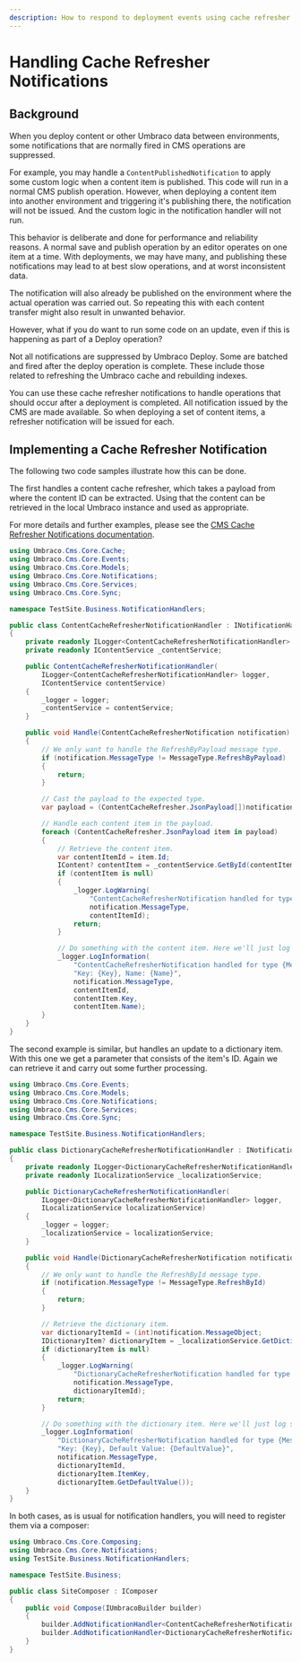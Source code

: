 ```yaml
---
description: How to respond to deployment events using cache refresher notifications
---
```


# Handling Cache Refresher Notifications

## Background

When you deploy content or other Umbraco data between environments, some notifications that are normally fired in CMS operations are suppressed.

For example, you may handle a `ContentPublishedNotification` to apply some custom logic when a content item is published. This code will run in a normal CMS publish operation. However, when deploying a content item into another environment and triggering it's publishing there, the notification will not be issued. And the custom logic in the notification handler will not run.

This behavior is deliberate and done for performance and reliability reasons. A normal save and publish operation by an editor operates on one item at a time. With deployments, we may have many, and publishing these notifications may lead to at best slow operations, and at worst inconsistent data.

The notification will also already be published on the environment where the actual operation was carried out. So repeating this with each content transfer might also result in unwanted behavior.

However, what if you do want to run some code on an update, even if this is happening as part of a Deploy operation?

Not all notifications are suppressed by Umbraco Deploy. Some are batched and fired after the deploy operation is complete. These include those related to refreshing the Umbraco cache and rebuilding indexes.

You can use these cache refresher notifications to handle operations that should occur after a deployment is completed. All notification issued by the CMS are made available. So when deploying a set of content items, a refresher notification will be issued for each.

## Implementing a Cache Refresher Notification

The following two code samples illustrate how this can be done.

The first handles a content cache refresher, which takes a payload from where the content ID can be extracted. Using that the content can be retrieved in the local Umbraco instance and used as appropriate.

For more details and further examples, please see the [CMS Cache Refresher Notifications documentation](https://docs.umbraco.com/umbraco-cms/reference/notifications/cacherefresher-notifications).

```csharp
using Umbraco.Cms.Core.Cache;
using Umbraco.Cms.Core.Events;
using Umbraco.Cms.Core.Models;
using Umbraco.Cms.Core.Notifications;
using Umbraco.Cms.Core.Services;
using Umbraco.Cms.Core.Sync;

namespace TestSite.Business.NotificationHandlers;

public class ContentCacheRefresherNotificationHandler : INotificationHandler<ContentCacheRefresherNotification>
{
    private readonly ILogger<ContentCacheRefresherNotificationHandler> _logger;
    private readonly IContentService _contentService;

    public ContentCacheRefresherNotificationHandler(
        ILogger<ContentCacheRefresherNotificationHandler> logger,
        IContentService contentService)
    {
        _logger = logger;
        _contentService = contentService;
    }

    public void Handle(ContentCacheRefresherNotification notification)
    {
        // We only want to handle the RefreshByPayload message type.
        if (notification.MessageType != MessageType.RefreshByPayload)
        {
            return;
        }

        // Cast the payload to the expected type.
        var payload = (ContentCacheRefresher.JsonPayload[])notification.MessageObject;

        // Handle each content item in the payload.
        foreach (ContentCacheRefresher.JsonPayload item in payload)
        {
            // Retrieve the content item.
            var contentItemId = item.Id;
            IContent? contentItem = _contentService.GetById(contentItemId);
            if (contentItem is null)
            {
                _logger.LogWarning(
                    "ContentCacheRefresherNotification handled for type {MessageType} but content item with Id {Id} could not be found.",
                    notification.MessageType,
                    contentItemId);
                return;
            }

            // Do something with the content item. Here we'll just log some details.
            _logger.LogInformation(
                "ContentCacheRefresherNotification handled for type {MessageType} and id {Id}. " +
                "Key: {Key}, Name: {Name}",
                notification.MessageType,
                contentItemId,
                contentItem.Key,
                contentItem.Name);
        }
    }
}
```

The second example is similar, but handles an update to a dictionary item. With this one we get a parameter that consists of the item's ID. Again we can retrieve it and carry out some further processing.

```csharp
using Umbraco.Cms.Core.Events;
using Umbraco.Cms.Core.Models;
using Umbraco.Cms.Core.Notifications;
using Umbraco.Cms.Core.Services;
using Umbraco.Cms.Core.Sync;

namespace TestSite.Business.NotificationHandlers;

public class DictionaryCacheRefresherNotificationHandler : INotificationHandler<DictionaryCacheRefresherNotification>
{
    private readonly ILogger<DictionaryCacheRefresherNotificationHandler> _logger;
    private readonly ILocalizationService _localizationService;

    public DictionaryCacheRefresherNotificationHandler(
        ILogger<DictionaryCacheRefresherNotificationHandler> logger,
        ILocalizationService localizationService)
    {
        _logger = logger;
        _localizationService = localizationService;
    }

    public void Handle(DictionaryCacheRefresherNotification notification)
    {
        // We only want to handle the RefreshById message type.
        if (notification.MessageType != MessageType.RefreshById)
        {
            return;
        }

        // Retrieve the dictionary item.
        var dictionaryItemId = (int)notification.MessageObject;
        IDictionaryItem? dictionaryItem = _localizationService.GetDictionaryItemById(dictionaryItemId);
        if (dictionaryItem is null)
        {
            _logger.LogWarning(
                "DictionaryCacheRefresherNotification handled for type {MessageType} but dictionary item with Id {Id} could not be found.",
                notification.MessageType,
                dictionaryItemId);
            return;
        }

        // Do something with the dictionary item. Here we'll just log some details.
        _logger.LogInformation(
            "DictionaryCacheRefresherNotification handled for type {MessageType} and id {Id}. " +
            "Key: {Key}, Default Value: {DefaultValue}",
            notification.MessageType,
            dictionaryItemId,
            dictionaryItem.ItemKey,
            dictionaryItem.GetDefaultValue());
    }
}
```

In both cases, as is usual for notification handlers, you will need to register them via a composer:

```csharp
using Umbraco.Cms.Core.Composing;
using Umbraco.Cms.Core.Notifications;
using TestSite.Business.NotificationHandlers;

namespace TestSite.Business;

public class SiteComposer : IComposer
{
    public void Compose(IUmbracoBuilder builder)
    {
        builder.AddNotificationHandler<ContentCacheRefresherNotification, ContentCacheRefresherNotificationHandler>();
        builder.AddNotificationHandler<DictionaryCacheRefresherNotification, DictionaryCacheRefresherNotificationHandler>();
    }
}
```
